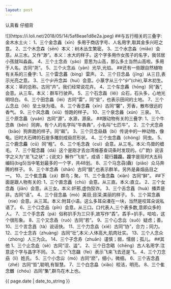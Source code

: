 ```yaml
---
layout: post 
---
```

<p>认真看 仔细背</p>
![](https://i.loli.net/2018/05/14/5af8eae1d8e2a.jpeg)
##与五行相关的三叠字:金木水土火：
1、三个金念鑫（xīn）多用于商店字号、人名用字,取其金多兴旺之意。
2、三个木念森（sēn）本义：树木丛生繁密。
3、三个水念淼（miǎo）会意。从三水。又作“渺”。本义：水大的样子。这个字多用作女孩子的名字，我邻居小孩就叫淼淼。
4、三个土念垚（yáo）意思为山高，那么多土当然山高啦。多用于人名。古同“尧”。
5、三个火念焱（yàn）光华,光焰。
##还有一些跟自然植物有关系的三叠字:
1、三个雷念靐（bìng）雷声。
2、三个日念晶（jīng）从三日,表示光亮之意。
3、三个屮卉念芔（huì）会意。小篆字从三个“屮”(chè),草木初生。本义：草的总称。古同“卉”。我们经常说花卉。
4、三个车念轟（hōng）同“轰”,会意。从三车。本义：群车行驶声。
5、三个石念磊（lěi）众石，石头多，心地光明坦白。
6、三个田念畾（léi）古同“雷”，同“垒”，也表示田间的土地。
7、三个厶念厽（lěi）垒土块为墙。
8、三个香念馫（xīn）古同“馨”，芳香，散布很远的香气。
9、三个风念飍（xiū）惊跑的样子。
10、三个泉念灥（xún）三泉。
11、三个原念厵（yuán）古同“源”，水源，源泉。
##跟动物有关的三叠字:
1、三个牛念犇（bēn）同奔。有个人的名字叫“牛犇犇”，小名叫“七匹牛”。
2、三个犬念猋（biāo）狗奔跑的样子。同“飙”。
3、三个贝念赑贔（bì）传说中的一种动物，像龟。旧时大石碑的石座多雕刻成赑屃形状。
4、三个虫念蟲（chóng）同虫。
5、三个鹿念麤（cū）同“粗”。
6、三个毛念毳（cuì）会意。从三毛。本义:鸟兽的细毛。
7、三个龍念龘（dá）这个是刚才去台湾维基查词条时发现的。《广韵》说该字之义为“龙飞之状”；《说文》解作“飞龙”。成语：龍行龘龘。龘字是现时大五码编码(big5)当中笔划最多的一个字，共48划。
8、三个马念骉(驫)（piāo）众马奔腾的样子。
9、三个羊念羴（shān）古同“膻”,也表示群羊。另外是鼻烟品目之一。
10、三个隹念雥（zá）群鸟；聚。
11、三个鱼念鱻（xiǎn）古同“鲜”。
##下面是跟人物有关的:
1、三个直念矗（chù）会意。从三直。本义:直立。
2、三个女念姦（jiān）会意。从三女。本义:奸邪,虚伪狡诈。
3、三个舌念舙（huà）播弄是非。古同“话”。
4、三个目念瞐（mò）美目;目深;美丽的样子。
5、三个耳念聶（nie）会意。从三耳。本义:附耳小语。这么多耳朵凑在一块，当然是咬耳朵说私语了。
6、三个口念品（pǐn）会意。从三口。口代表人,三个表多数,意即众多的人。
7、三个手念掱（pá）俗称扒手为三只手,故写作“掱”。掱手=扒手。哈哈，这个很形象。
8、三个又念叒（ruò）古同“若”。
9、三个心念惢（suǒ）疑虑；善。
10、三个言念譶（tà）说话快。
11、三个力念劦（xié）古同“协”，合力；同力。
12、三个士念壵（zhuàng）古同“壮”,本义:人体高大,肌肉壮实。
13、三个人念众（zhòng）人三为众。
14、三个子念孨（zhuǎn）谨慎；弱，懦弱；孤儿。
##其他
1、三个止念歮（sè）古同“涩、澁”。
2、三个日念晿（chēng）古人名用字.注意这个字与晶字不同。
3、三个飞念飝（fei）表示飞来飞去还是飞。
4、三个刀念刕（lí）姓氏。
5、三个小念尛（mó）古同“麽”，细小，微细。
6、三个吉念嚞（zhé）古同“哲”,聪明,有智慧。
7、三个白念皛（xiǎo）皎洁，明亮。
8、三个隹念雦（chóu）古同“集”,群鸟在木上也。
<p>{{ page.date | date_to_string }}</p>
